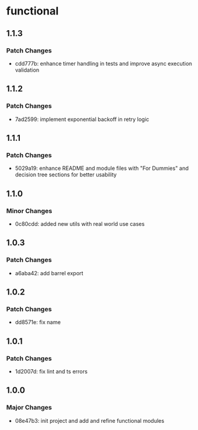 # functional

## 1.1.3

### Patch Changes

- cdd777b: enhance timer handling in tests and improve async execution validation

## 1.1.2

### Patch Changes

- 7ad2599: implement exponential backoff in retry logic

## 1.1.1

### Patch Changes

- 5029a19: enhance README and module files with "For Dummies" and decision tree sections for better usability

## 1.1.0

### Minor Changes

- 0c80cdd: added new utils with real world use cases

## 1.0.3

### Patch Changes

- a6aba42: add barrel export

## 1.0.2

### Patch Changes

- dd8571e: fix name

## 1.0.1

### Patch Changes

- 1d2007d: fix lint and ts errors

## 1.0.0

### Major Changes

- 08e47b3: init project and add and refine functional modules
